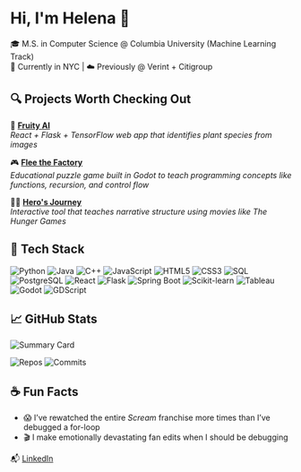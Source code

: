 # Hi, I'm Helena 👋

🎓 M.S. in Computer Science @ Columbia University (Machine Learning Track)  
📍 Currently in NYC | ☁️ Previously @ Verint + Citigroup  

## 🔍 Projects Worth Checking Out

🍌 [**Fruity AI**](#)  
*React + Flask + TensorFlow web app that identifies plant species from images*

🎮 [**Flee the Factory**](https://github.com/The-Koopalings/Flee_The_Factory)  
*Educational puzzle game built in Godot to teach programming concepts like functions, recursion, and control flow*

🐦‍🔥 [**Hero's Journey**](https://github.com/he-larious/heros-journey)  
*Interactive tool that teaches narrative structure using movies like* *The Hunger Games*

## 🧰 Tech Stack

![Python](https://img.shields.io/badge/Python-3776AB?style=flat&logo=python&logoColor=white)
![Java](https://img.shields.io/badge/Java-007396?style=flat&logo=java&logoColor=white)
![C++](https://img.shields.io/badge/C++-00599C?style=flat&logo=c%2B%2B&logoColor=white)
![JavaScript](https://img.shields.io/badge/JavaScript-F7DF1E?style=flat&logo=javascript&logoColor=black)
![HTML5](https://img.shields.io/badge/HTML5-E34F26?style=flat&logo=html5&logoColor=white)
![CSS3](https://img.shields.io/badge/CSS3-1572B6?style=flat&logo=css3&logoColor=white)
![SQL](https://img.shields.io/badge/SQL-4479A1?style=flat&logo=postgresql&logoColor=white)
![PostgreSQL](https://img.shields.io/badge/PostgreSQL-4169E1?style=flat&logo=postgresql&logoColor=white)
![React](https://img.shields.io/badge/React-20232A?style=flat&logo=react&logoColor=61DAFB)
![Flask](https://img.shields.io/badge/Flask-black?style=flat&logo=flask&logoColor=white)
![Spring Boot](https://img.shields.io/badge/Spring%20Boot-6DB33F?style=flat&logo=spring-boot&logoColor=white)
![Scikit-learn](https://img.shields.io/badge/Scikit--learn-F7931E?style=flat&logo=scikit-learn&logoColor=white)
![Tableau](https://img.shields.io/badge/Tableau-E97627?style=flat&logo=tableau&logoColor=white)
![Godot](https://img.shields.io/badge/Godot-478CBF?style=flat&logo=godot-engine&logoColor=white)
![GDScript](https://img.shields.io/badge/GDScript-478CBF?style=flat&logo=godot-engine&logoColor=white)

## 📈 GitHub Stats

![Summary Card](https://github-profile-summary-cards.vercel.app/api/cards/profile-details?username=he-larious&theme=tokyonight)

![Repos](https://github-profile-summary-cards.vercel.app/api/cards/repos-per-language?username=he-larious&theme=tokyonight)
![Commits](https://github-profile-summary-cards.vercel.app/api/cards/most-commit-language?username=he-larious&theme=tokyonight)

## ☕ Fun Facts
- 😱 I’ve rewatched the entire *Scream* franchise more times than I’ve debugged a for-loop
- 🎬 I make emotionally devastating fan edits when I should be debugging  

📬 [LinkedIn](https://linkedin.com/in/helena-he)

